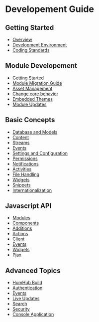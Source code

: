 Developement Guide
==================

Getting Started
---------------
* [Overview](overview.md)
* [Development Environment](environment.md)
* [Coding Standards](coding-standards.md)

Module Developement
---------------
* [Getting Started](modules.md)
* [Module Migration Guide](modules-migrate.md)
* [Asset Management](assets.md)
* [Change core behavior](module-change-behavior.md)
* [Embedded Themes](embedded-themes.md)
* [Module Updates](migration.md)

Basic Concepts
------------------
* [Database and Models](models.md)
* [Content](content.md)
* [Streams](stream.md)
* [Events](events.md)
* [Settings and Configuration](settings.md)
* [Permissions](permissions.md)
* [Notifications](notifications.md)
* [Activities](activities.md)
* [File Handling](files.md)
* [Widgets](widgets.md)
* [Snippets](snippet.md)
* [Internationalization](i18n.md)

Javascript API
------------------
 * [Modules](javascript-index.md)
 * [Components](javascript-components.md)
 * [Additions](javascript-components.md)
 * [Actions](javascript-actions.md)
 * [Client](javascript-client.md)
 * [Events](javascript-events.md)
 * [Widgets](javascript-widgets.md)
 * [Pjax](javascript-pjax.md)

Advanced Topics
--------------
* [HumHub Build](build.md)
* [Authentication](authentication.md)
* [Events](events.md)
* [Live Updates](live.md)
* [Search](search.md)
* [Security](security.md)
* [Console Application](console.md)


